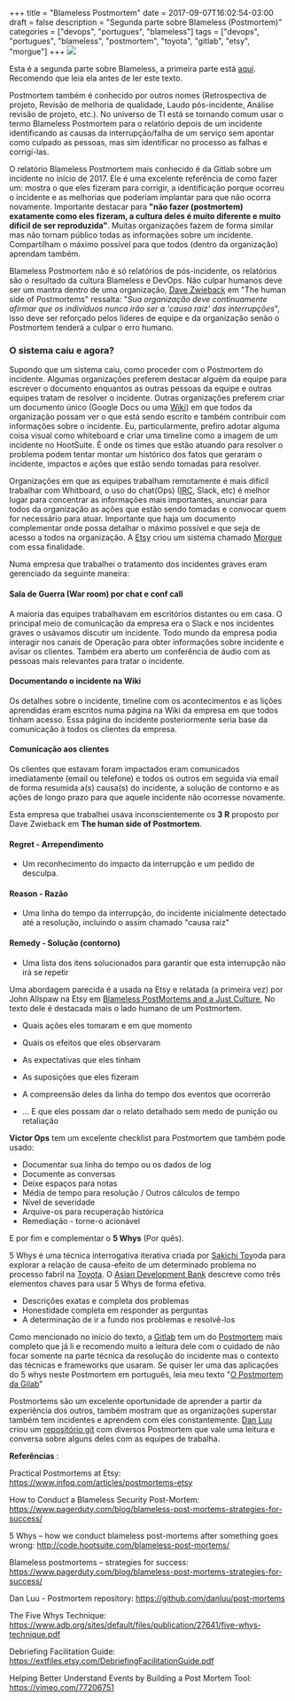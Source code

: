 +++
title = "Blameless Postmortem"
date = 2017-09-07T16:02:54-03:00
draft = false
description = "Segunda parte sobre Blameless (Postmortem)"
categories = ["devops", "portugues", "blameless"]
tags = ["devops", "portugues", "blameless", "postmortem", "toyota", "gitlab", "etsy", "morgue"]
+++
![](/images/office_report.jpg)

Esta é a segunda parte sobre Blameless, a primeira parte está [aqui](https://www.fernandoike.com/2017/08/21/blameless-a-culpa-nao-e-sua/). Recomendo que leia ela antes de ler este texto.

Postmortem também é conhecido por outros nomes (Retrospectiva de projeto, Revisão de melhoria de qualidade, Laudo pós-incidente, Análise revisão de projeto, etc.). No universo de TI está se tornando comum usar o termo Blameless Postmortem para o relatório depois de um incidente identificando as causas da interrupção/falha de um serviço sem apontar como culpado as pessoas, mas sim identificar no processo as falhas e corrigí-las.

O relatório Blameless Postmortem mais conhecido é da Gitlab sobre um incidente no início de 2017. Ele é uma excelente referência de como fazer um: mostra o que eles fizeram para corrigir, a identificação porque ocorreu o incidente e as melhorias que poderiam implantar para que não ocorra novamente. Importante destacar para **"não fazer (postmortem) exatamente como eles fizeram, a cultura deles é muito diferente e muito difícil de ser reproduzida"**. Muitas organizações fazem de forma similar mas não tornam público todas as informações sobre um incidente. Compartilham o máximo possível para que todos (dentro da organização) aprendam também.

Blameless Postmortem não é só relatórios de pós-incidente, os relatórios são o resultado da cultura Blameless e DevOps. Não culpar humanos deve ser um mantra dentro de uma organização, [Dave Zwieback](https://twitter.com/mindweather) em "The human side of Postmortems" ressalta: "*Sua organização deve continuamente afirmar que os indivíduos nunca irão ser a 'causa raiz' das interrupções*", isso deve ser reforçado pelos líderes de equipe e da organização senão o Postmortem tenderá a culpar o erro humano.

### O sistema caiu e agora?

Supondo que um sistema caiu, como proceder com o Postmortem do incidente.  Algumas organizações preferem destacar alguém da equipe para escrever o documento enquantos as outras pessoas da equipe e outras equipes tratam de resolver o incidente. Outras organizações preferem criar um documento único (Google Docs ou uma [Wiki](https://en.wikipedia.org/wiki/Wiki)) em que todos da organização possam ver o que está sendo escrito e também contribuir com informações sobre o incidente. Eu, particularmente, prefiro adotar alguma coisa visual como whiteboard e criar uma timeline como a imagem de um incidente no HootSuite. É onde os times que estão atuando para resolver o problema podem tentar montar um histórico dos fatos que geraram o incidente, impactos e ações que estão sendo tomadas para resolver.

Organizações em que as equipes trabalham remotamente é mais difícil trabalhar com Whitboard, o uso do chat(Ops) ([IRC](https://en.wikipedia.org/wiki/Internet_Relay_Chat), Slack, etc) é melhor lugar para concentrar as informações mais importantes, anunciar para todos da organização as ações que estão sendo tomadas e convocar quem for necessário para atuar. Importante que haja um documento  complementar onde possa detalhar o máximo possível e que seja de acesso a todos na organização. A [Etsy](https://) criou um sistema chamado [Morgue](https://github.com/etsy/morgue) com essa finalidade.

Numa empresa que trabalhei o tratamento dos incidentes graves eram gerenciado da seguinte maneira:

#### Sala de Guerra (War room) por chat e conf call
  A maioria das equipes trabalhavam em escritórios distantes ou em casa. O principal meio de comunicação da empresa era o Slack e nos incidentes graves o usávamos discutir um incidente. Todo mundo da empresa podia interagir nos canais de Operação para obter informações sobre incidente e avisar os clientes. Também era aberto um conferência de áudio com as pessoas mais relevantes para tratar o incidente.

#### Documentando o incidente na Wiki
  Os detalhes sobre o incidente, timeline com os acontecimentos e as lições aprendidas eram escritos numa página na Wiki da empresa em que todos tinham acesso. Essa página do incidente posteriormente seria base da comunicação à todos os clientes da empresa.

#### Comunicação aos clientes
  Os clientes que estavam foram impactados eram comunicados imediatamente (email ou telefone) e todos os outros em seguida via email de forma resumida a(s) causa(s) do incidente, a solução de contorno e as ações de longo prazo para que aquele incidente não ocorresse novamente.

Esta empresa que trabalhei usava inconscientemente os **3 R** proposto por Dave Zwieback em **The human side of Postmortem**.

#### Regret - Arrependimento
- Um reconhecimento do impacto da interrupção e um pedido de desculpa.

#### Reason - Razão
- Uma linha do tempo da interrupção, do incidente inicialmente detectado até a resolução, incluindo o assim chamado "causa raiz"

#### Remedy - Solução (contorno)
-  Uma lista dos itens solucionados para garantir que esta interrupção não irá se repetir


Uma abordagem parecida é a usada na Etsy e relatada (a primeira vez) por John Allspaw na Etsy em [Blameless PostMortems and a Just Culture](https://codeascraft.com/2012/05/22/blameless-postmortems/), No texto dele é destacada mais o lado humano de um Postmortem.

- Quais ações eles tomaram e em que momento
- Quais os efeitos que eles observaram
- As expectativas que eles tinham
- As suposições que eles fizeram
- A compreensão deles da linha do tempo dos eventos que ocorrerão

- ... E que eles possam dar o relato detalhado sem medo de punição ou retaliação

**Victor Ops** tem um excelente checklist para Postmortem que também pode usado:

- Documentar sua linha do tempo ou os dados de log
- Documente as conversas
- Deixe espaços para notas
- Média de tempo para resolução / Outros cálculos de tempo
- Nível de severidade
- Arquive-os para recuperação histórica
- Remediação - torne-o acionável

E por fim e complementar o **5 Whys** (Por quês).

5 Whys é uma técnica interrogativa iterativa criada por [Sakichi Toy](https://www.toyota-industries.com/company//history/toyoda_sakichi/)oda para explorar a relação de causa-efeito  de um determinado problema no processo fabril na [Toyota](https://www.toyota.com). O [Asian Development Bank](https://www.adb.org/) descreve como três elementos chaves para usar 5 Whys de forma efetiva.

- Descrições exatas e completa dos problemas
- Honestidade completa em responder as perguntas
- A determinação de ir a fundo nos problemas e resolvê-los

Como mencionado no início do texto, a [Gitlab](https://gitlab.com/) tem um do [Postmortem](https://about.gitlab.com/2017/02/10/postmortem-of-database-outage-of-january-31) mais completo que já li e recomendo muito a leitura dele com o cuidado de não focar somente na parte técnica da resolução do incidente mas o contexto das técnicas e frameworks que usaram. Se quiser ler uma das aplicações do 5 whys neste Postmortem em português, leia meu texto "[O Postmortem da Gilab](https://www.fernandoike.com/2017/02/13/o-postmortem-da-gitlab/)"

Postmortems são um excelente oportunidade de aprender a partir da experiência dos outros, também mostram que as organizações superstar também tem incidentes e aprendem com eles constantemente. [Dan Luu](https://) criou um [repositório git](https://github.com/danluu/post-mortems) com diversos Postmortem que vale uma leitura e conversa sobre alguns deles com as equipes de trabalha.

**Referências** :

Practical Postmortems at Etsy: https://www.infoq.com/articles/postmortems-etsy

How to Conduct a Blameless Security Post-Mortem: https://www.pagerduty.com/blog/blameless-post-mortems-strategies-for-success/

5 Whys – how we conduct blameless post-mortems after something goes wrong: http://code.hootsuite.com/blameless-post-mortems/

Blameless postmortems – strategies for success: https://www.pagerduty.com/blog/blameless-post-mortems-strategies-for-success/

Dan Luu - Postmortem repository: https://github.com/danluu/post-mortems

The Five Whys Technique: https://www.adb.org/sites/default/files/publication/27641/five-whys-technique.pdf

Debriefing Facilitation Guide: https://extfiles.etsy.com/DebriefingFacilitationGuide.pdf

Helping Better Understand Events by Building a Post Mortem Tool: https://vimeo.com/77206751
